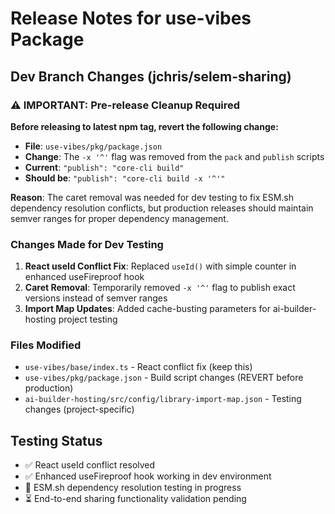 # Release Notes for use-vibes Package

## Dev Branch Changes (jchris/selem-sharing)

### ⚠️ IMPORTANT: Pre-release Cleanup Required

**Before releasing to latest npm tag, revert the following change:**

- **File**: `use-vibes/pkg/package.json`
- **Change**: The `-x '^'` flag was removed from the `pack` and `publish` scripts
- **Current**: `"publish": "core-cli build"`  
- **Should be**: `"publish": "core-cli build -x '^'"`

**Reason**: The caret removal was needed for dev testing to fix ESM.sh dependency resolution conflicts, but production releases should maintain semver ranges for proper dependency management.

### Changes Made for Dev Testing

1. **React useId Conflict Fix**: Replaced `useId()` with simple counter in enhanced useFireproof hook
2. **Caret Removal**: Temporarily removed `-x '^'` flag to publish exact versions instead of semver ranges
3. **Import Map Updates**: Added cache-busting parameters for ai-builder-hosting project testing

### Files Modified

- `use-vibes/base/index.ts` - React conflict fix (keep this)
- `use-vibes/pkg/package.json` - Build script changes (REVERT before production)
- `ai-builder-hosting/src/config/library-import-map.json` - Testing changes (project-specific)

## Testing Status

- ✅ React useId conflict resolved
- ✅ Enhanced useFireproof hook working in dev environment  
- 🧪 ESM.sh dependency resolution testing in progress
- ⏳ End-to-end sharing functionality validation pending